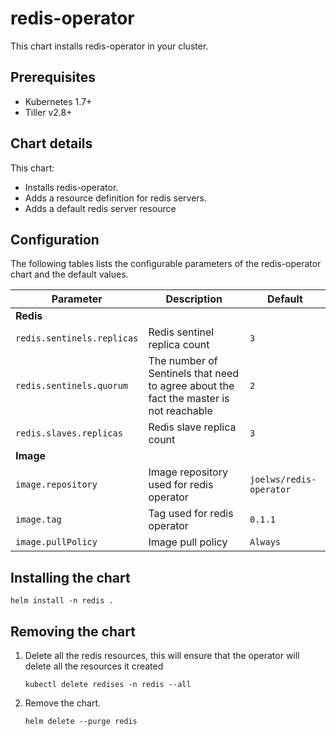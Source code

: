 # redis-operator

This chart installs redis-operator in your cluster.

## Prerequisites

* Kubernetes 1.7+
* Tiller v2.8+

## Chart details

This chart:
* Installs redis-operator.
* Adds a resource definition for redis servers.
* Adds a default redis server resource

## Configuration

The following tables lists the configurable parameters of the redis-operator chart and the default values.

| Parameter                  | Description                        | Default                 |
| -----------------------    | ---------------------------------- | ----------------------- |
| **Redis** |
| `redis.sentinels.replicas`     | Redis sentinel replica count | `3` |
| `redis.sentinels.quorum`       | The number of Sentinels that need to agree about the fact the master is not reachable | `2` |
| `redis.slaves.replicas`  | Redis slave replica count | `3` |
| **Image** |
| `image.repository` | Image repository used for redis operator | `joelws/redis-operator` |
| `image.tag` | Tag used for redis operator | `0.1.1` |
| `image.pullPolicy` | Image pull policy | `Always` |

## Installing the chart

```
helm install -n redis .
```

## Removing the chart

1. Delete all the redis resources, this will ensure that the operator will delete all the resources it created
    ```
    kubectl delete redises -n redis --all
    ```
2. Remove the chart.
    ```
    helm delete --purge redis
    ```